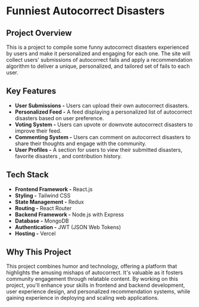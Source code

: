 # Funniest Autocorrect Disasters

## Project Overview
This is a project to compile some funny autocorrect disasters experienced by users and make it personalized and engaging for each one. The site will collect users' submissions of autocorrect fails and apply a recommendation algorithm to deliver a unique, personalized, and tailored set of fails to each user.

## Key Features
- **User Submissions -** Users can upload their own autocorrect disasters.
- **Personalized Feed -** A feed displaying a personalized list of autocorrect disasters based on user preference.
- **Voting System -** Users can upvote or downvote autocorrect disasters to improve their feed.
- **Commenting System -** Users can comment on autocorrect disasters to share their thoughts and engage with the community.
- **User Profiles -** A section for users to view their submitted disasters, favorite disasters , and contribution history.

## Tech Stack
- **Frontend Framework -** React.js
- **Styling -** Tailwind CSS
- **State Management -** Redux
- **Routing -** React Router
- **Backend Framework -** Node.js with Express
- **Database -** MongoDB
- **Authentication -** JWT (JSON Web Tokens)
- **Hosting -** Vercel

## Why This Project
This project combines humor and technology, offering a platform that highlights the amusing mishaps of autocorrect. It's valuable as it fosters community engagement through relatable content. By working on this project, you'll enhance your skills in frontend and backend development, user experience design, and personalized recommendation systems, while gaining experience in deploying and scaling web applications.
